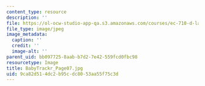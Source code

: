 ```yaml
---
content_type: resource
description: ''
file: https://ol-ocw-studio-app-qa.s3.amazonaws.com/courses/ec-710-d-lab-medical-technologies-for-the-developing-world-spring-2010/9ca82d514dc2b95cdc8053aa55f75c3d_BabyTrackr_Page07.jpg
file_type: image/jpeg
image_metadata:
  caption: ''
  credit: ''
  image-alt: ''
parent_uid: bb097725-8aab-b7d2-7e42-559fcd0fbc98
resourcetype: Image
title: BabyTrackr_Page07.jpg
uid: 9ca82d51-4dc2-b95c-dc80-53aa55f75c3d
---
```

